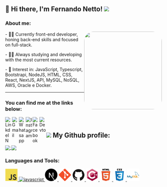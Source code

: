 ## 👋 Hi there, I'm Fernando Netto! <img src="https://github.com/TheDudeThatCode/TheDudeThatCode/blob/master/Assets/Earth.gif" width="24px">
### About me:
<div style="display: inline_block"  >
<img align="right" width="250" height="250" style="border-radius:30px;" src="https://media1.giphy.com/media/du3J3cXyzhj75IOgvA/giphy.gif?cid=790b7611bb9080ff5e01e8c35382315798c1c88c30bf4d15&rid=giphy.gif&ct=g" />
<p> - 👨‍💻 Currently front-end developer, honing back-end skills and focused on full-stack. </p>
<p> - 👨‍🎓 Always studying and developing with the most current resources. </p>
<p> - 🎯 Interest in: JavaScript, Typescript, Bootstrapi, NodeJS, HTML, CSS, React, NextJS, API, MySQL, NoSQL, AWS, Oracle e Docker. </p>
  
  ----
  
### You can find me at the links below:

<a target="_blank" href="https://www.linkedin.com/in/fesnetto/">
  <img align="left" alt="LinkdeIN" width="22px" src="https://cdn.jsdelivr.net/npm/simple-icons@v3/icons/linkedin.svg" />
</a>
<a target="_blank" href="mailto:fesnetto@gmail.com">
  <img align="left" alt="Gmail" width="22px" src="https://cdn.jsdelivr.net/npm/simple-icons@v3/icons/gmail.svg" />
</a>
<a target="_blank" href="https://api.whatsapp.com/send?phone=351915218356">
  <img align="left" alt="Whatsapp" width="22px" src="https://cdn.jsdelivr.net/npm/simple-icons@v3/icons/whatsapp.svg" />
</a>
<a target="_blank" href="https://www.instagram.com/fesnetto/">
  <img align="left" alt="Instagram" width="22px" src="https://cdn.jsdelivr.net/npm/simple-icons@v3/icons/instagram.svg" />
</a>
<a target="_blank" href="https://fb.com/fesnetto">
  <img align="left" alt="Facebook" width="22px" src="https://cdn.jsdelivr.net/npm/simple-icons@v3/icons/facebook.svg" />
</a>
<a target="_blank" href="https://dev.to/fesnetto/">
  <img align="left" alt="Devto" width="22px" src="https://cdn.jsdelivr.net/npm/simple-icons@v3/icons/dev-dot-to.svg" />
</a>
</br>

## <img src="https://media.giphy.com/media/VgCDAzcKvsR6OM0uWg/giphy.gif" width="50"> My Github profile:
<a href="https://github.com/fesnetto">
  <img align="center" height="150px" src="https://github-readme-stats.vercel.app/api?username=fesnetto&show_icons=true&theme=cobalt" style="max-width:100%;"/>
</a>
<a href="https://github.com/fernandonetto">
  <img align="center" height="150px" src="https://github-readme-stats.vercel.app/api/top-langs/?username=fesnetto&layout=compact&show_icons=true&theme=cobalt" style="max-width:100%;"/>
</a>
<h3 align="left">Languages and Tools:</h3>
<p align="left"> 
    <a href="https://www.javascript.com/" target="_blank"> <img src="https://raw.githubusercontent.com/devicons/devicon/master/icons/javascript/javascript-original.svg" alt="javascript" width="40" height="40"/> </a>
    <a href="https://www.react.com/" target="_blank"> <img src="https://cdn.jsdelivr.net/gh/devicons/devicon/icons/react/react-original.svg" alt="javascript" width="40" height="40"/> </a>
    <a href="https://nextjs.org/" target="_blank"> <img src="https://raw.githubusercontent.com/devicons/devicon/master/icons/nextjs/nextjs-original.svg" alt="nextjs" width="40" height="40"/> </a>
    <a href="https://git-scm.com/" target="_blank"> <img src="https://raw.githubusercontent.com/devicons/devicon/master/icons/git/git-original.svg" alt="github" width="40" height="40"/> </a> 
  <a href="https://www.github.com/" target="_blank"> <img src="https://raw.githubusercontent.com/devicons/devicon/master/icons/github/github-original.svg" alt="github" width="40" height="40"/> </a>
  <a href="https://www.w3schools.com/cpp/" target="_blank"> <img src="https://raw.githubusercontent.com/devicons/devicon/master/icons/cplusplus/cplusplus-original.svg" alt="cplusplus" width="40" height="40"/> </a> 
  <a href="https://www.w3.org/html/" target="_blank"> <img src="https://raw.githubusercontent.com/devicons/devicon/master/icons/html5/html5-original-wordmark.svg" alt="html5" width="40" height="40"/> </a> 
  <a href="https://www.w3schools.com/css/" target="_blank"> <img src="https://raw.githubusercontent.com/devicons/devicon/master/icons/css3/css3-original-wordmark.svg" alt="css3" width="40" height="40"/> </a> 
  <a href="https://www.mysql.com/" target="_blank"> <img src="https://raw.githubusercontent.com/devicons/devicon/master/icons/mysql/mysql-original-wordmark.svg" alt="mysql" width="40" height="40"/> </a>
</p>
